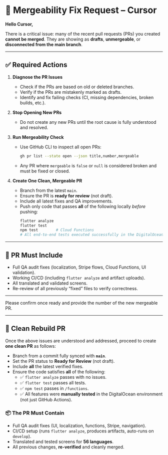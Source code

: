 # 🔧 Mergeability Fix Request – Cursor

**Hello Cursor,**

There is a critical issue: many of the recent pull requests (PRs) you created **cannot be merged**. They are showing as **drafts**, **unmergeable**, or **disconnected from the main branch**.

---

## ✅ Required Actions

1. **Diagnose the PR Issues**
   - Check if the PRs are based on old or deleted branches.
   - Verify if the PRs are mistakenly marked as drafts.
   - Identify and fix failing checks (CI, missing dependencies, broken builds, etc.).

2. **Stop Opening New PRs**
   - Do not create any new PRs until the root cause is fully understood and resolved.

3. **Run Mergeability Check**
   - Use GitHub CLI to inspect all open PRs:
     ```bash
     gh pr list --state open --json title,number,mergeable
     ```
   - Any PR where `mergeable` is `false` or `null` is considered broken and must be fixed or closed.

4. **Create One Clean, Mergeable PR**
   - Branch from the latest `main`.
   - Ensure the PR is **ready for review** (not draft).
   - Include all latest fixes and QA improvements.
   - Push only code that passes **all** of the following locally *before* pushing:
     ```bash
     flutter analyze
     flutter test
     npm test        # Cloud Functions
     # All end-to-end tests executed successfully in the DigitalOcean environment
     ```

---

## 🧩 PR Must Include

- Full QA audit fixes (localization, Stripe flows, Cloud Functions, UI validation).
- Working CI/CD (including `flutter analyze` and artifact uploads).
- All translated and validated screens.
- Re-review of all previously “fixed” files to verify correctness.

---

Please confirm once ready and provide the number of the new mergeable PR.

---

## 🚀 Clean Rebuild PR

Once the above issues are understood and addressed, proceed to create **one clean PR** as follows:

- Branch from a commit fully synced with **`main`**.
- Set the PR status to **Ready for Review** (not draft).
- Include **all** the latest verified fixes.
- Ensure the code satisfies **all** of the following:
  - ✅ `flutter analyze` passes with no issues.
  - ✅ `flutter test` passes all tests.
  - ✅ `npm test` passes in `/functions`.
  - ✅ All features were **manually tested** in the DigitalOcean environment (not just GitHub Actions).

### 📦 The PR Must Contain

- Full QA audit fixes (UI, localization, functions, Stripe, navigation).
- CI/CD setup (runs `flutter analyze`, produces artifacts, auto-runs on `develop`).
- Translated and tested screens for **56 languages**.
- All previous changes, **re-verified** and cleanly merged.